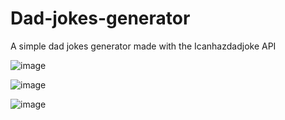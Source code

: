 # Dad-jokes-generator

A simple dad jokes generator made with the Icanhazdadjoke API

![image](https://user-images.githubusercontent.com/98846868/169717163-1b168f26-cd09-4200-8c25-f6072c59b426.png)

![image](https://user-images.githubusercontent.com/98846868/169717171-993c9c5c-4e43-47ca-b4e3-bd5a72347097.png)

![image](https://user-images.githubusercontent.com/98846868/169717223-008b6fef-4071-4786-8038-a352be5c9d4c.png)

 
